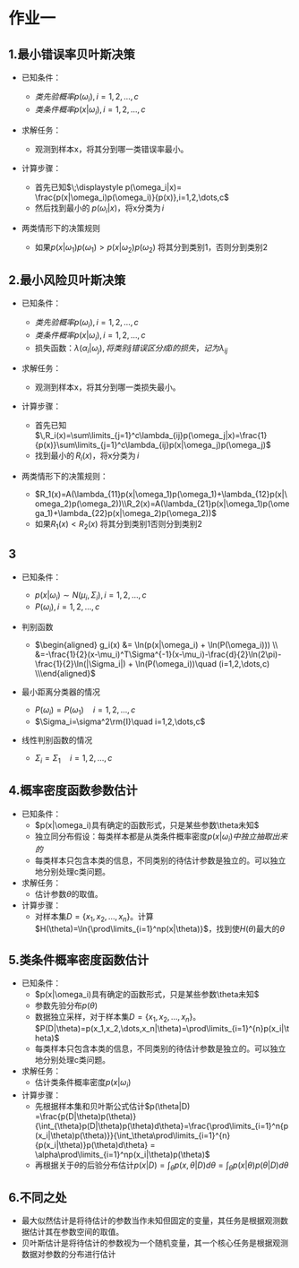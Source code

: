 # 作业一

## 1.最小错误率贝叶斯决策

- 已知条件：
  - $类先验概率p(\omega_i), i=1,2,\dots,c$
  - $类条件概率p(x|\omega_i),i=1,2,\dots,c$

- 求解任务：
  - 观测到样本x，将其分到哪一类错误率最小。
- 计算步骤：
  - 首先已知$\;\displaystyle p(\omega_i|x)= \frac{p(x|\omega_i)p(\omega_i)}{p(x)},i=1,2,\dots,c$
  - 然后找到最小的$\;p(\omega_i|x)$，将x分类为$\,i$
- 两类情形下的决策规则
  - 如果$p(x|\omega_1)p(\omega_1) > p(x|\omega_2)p(\omega_2)$ 将其分到类别1，否则分到类别2

## 2.最小风险贝叶斯决策

- 已知条件：
  - $类先验概率p(\omega_i), i=1,2,\dots,c$
  - $类条件概率p(x|\omega_i),i=1,2,\dots,c$
  - 损失函数：$\lambda(\alpha_i|\omega_j),将类别j错误区分成i的损失，记为\lambda_{ij}$

- 求解任务：
  - 观测到样本x，将其分到哪一类损失最小。
- 计算步骤：
  - 首先已知$\,R_i(x)=\sum\limits_{j=1}^c\lambda_{ij}p(\omega_j|x)=\frac{1}{p(x)}\sum\limits_{j=1}^c\lambda_{ij}p(x|\omega_j)p(\omega_j)$
  - 找到最小的$\,R_i(x)$，将x分类为$\,i$
- 两类情形下的决策规则：
  - $R_1(x)=A(\lambda_{11}p(x|\omega_1)p(\omega_1)+\lambda_{12}p(x|\omega_2)p(\omega_2))\\R_2(x)=A(\lambda_{21}p(x|\omega_1)p(\omega_1)+\lambda_{22}p(x|\omega_2)p(\omega_2))$
  - 如果$R_1(x) < R_2(x)$ 将其分到类别1否则分到类别2

## 3

<!-- - $p(x|\omega_i)\sim N(\mu_i,\Sigma_i),\quad i=1,2,\dots,c$
  - 判别函数（Quadratic discriminant function （QDF））：<br>
   $\begin{aligned}
  g_i(x) &= \ln(p(x|\omega_i) + \ln(P(\omega_i))) \\
  &=-\frac{1}{2}(x-\mu_i)^T\Sigma^{-1}(x-\mu_i)-\frac{d}{2}\ln(2\pi)-\frac{1}{2}\ln(|\Sigma_i|) + \ln(P(\omega_i))\quad (i=1,2,\dots,c) \\\end{aligned}$ -->

- 已知条件：
  - $p(x|\omega_i)\sim N(\mu_i,\Sigma_i),i=1,2,\dots,c$
  - $P(\omega_i),i=1,2,\dots,c$
- 判别函数
  - $\begin{aligned}
  g_i(x) &= \ln(p(x|\omega_i) + \ln(P(\omega_i))) \\
  &=-\frac{1}{2}(x-\mu_i)^T\Sigma^{-1}(x-\mu_i)-\frac{d}{2}\ln(2\pi)-\frac{1}{2}\ln(|\Sigma_i|) + \ln(P(\omega_i))\quad (i=1,2,\dots,c) \\\end{aligned}$

- 最小距离分类器的情况
  - $P(\omega_i)=P(\omega_1)\quad i=1,2,\dots,c$
  - $\Sigma_i=\sigma^2\rm{I}\quad i=1,2,\dots,c$

- 线性判别函数的情况
  - $\Sigma_i=\Sigma_1\quad i=1,2,\dots,c$

## 4.概率密度函数参数估计

- 已知条件：
  - $p(x|\omega_i)具有确定的函数形式，只是某些参数\theta未知$
  - 独立同分布假设：每类样本都是从类条件概率密度$p(x|\omega_i)中独立抽取出来的$
  - 每类样本只包含本类的信息，不同类别的待估计参数是独立的。可以独立地分别处理c类问题。
- 求解任务：
  - 估计参数$\theta$的取值。
- 计算步骤：
  - 对样本集$D=\{x_1,x_2,\dots,x_n\}$。计算$H(\theta)=\ln{\prod\limits_{i=1}^np(x|\theta)}$，找到使$H(\theta)$最大的$\theta$

## 5.类条件概率密度函数估计

- 已知条件：
  - $p(x|\omega_i)具有确定的函数形式，只是某些参数\theta未知$
  - 参数先验分布$p(\theta)$
  - 数据独立采样，对于样本集$D=\{x_1,x_2,\dots,x_n\}$。$P(D|\theta)=p(x_1,x_2,\dots,x_n|\theta)=\prod\limits_{i=1}^{n}p(x_i|\theta)$
  - 每类样本只包含本类的信息，不同类别的待估计参数是独立的。可以独立地分别处理c类问题。
- 求解任务：
  - 估计类条件概率密度$p(x|\omega_i)$
- 计算步骤：
  - 先根据样本集和贝叶斯公式估计$p(\theta|D) =\frac{p(D|\theta)p(\theta)}{\int_{\theta}p(D|\theta)p(\theta)d\theta}=\frac{\prod\limits_{i=1}^n{p(x_i|\theta)p(\theta)}}{\int_\theta\prod\limits_{i=1}^{n}{p(x_i|\theta)}p(\theta)d\theta} = \alpha\prod\limits_{i=1}^np(x_i|\theta)p(\theta)$
  - 再根据关于$\theta$的后验分布估计$p(x|D)=\int_\theta p(x,\theta|D)d\theta=\int_\theta p(x|\theta)p(\theta|D)d\theta$

## 6.不同之处

- 最大似然估计是将待估计的参数当作未知但固定的变量，其任务是根据观测数据估计其在参数空间的取值。
- 贝叶斯估计是将待估计的参数视为一个随机变量，其一个核心任务是根据观测数据对参数的分布进行估计
